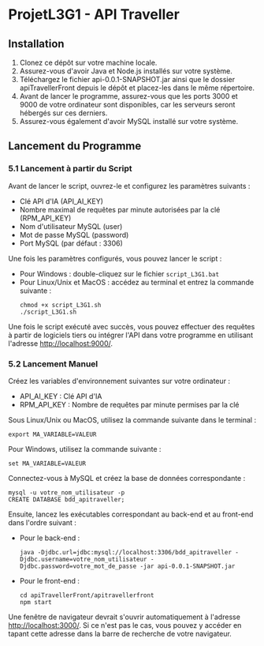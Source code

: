 <!DOCTYPE html>
<html lang="en">
<head>
    <meta charset="UTF-8">
    <meta name="viewport" content="width=device-width, initial-scale=1.0">
    
</head>
<body>

<h1>ProjetL3G1 - API Traveller</h1>

<h2>Installation</h2>
<ol>
    <li>Clonez ce dépôt sur votre machine locale.</li>
    <li>Assurez-vous d'avoir Java et Node.js installés sur votre système.</li>
    <li>Téléchargez le fichier api-0.0.1-SNAPSHOT.jar ainsi que le dossier apiTravellerFront depuis le dépôt et placez-les dans le même répertoire.</li>
    <li>Avant de lancer le programme, assurez-vous que les ports 3000 et 9000 de votre ordinateur sont disponibles, car les serveurs seront hébergés sur ces derniers.</li>
    <li>Assurez-vous également d'avoir MySQL installé sur votre système.</li>
</ol>

<h2>Lancement du Programme</h2>

<h3>5.1 Lancement à partir du Script</h3>
<p>Avant de lancer le script, ouvrez-le et configurez les paramètres suivants :</p>
<ul>
    <li>Clé API d'IA (API_AI_KEY)</li>
    <li>Nombre maximal de requêtes par minute autorisées par la clé (RPM_API_KEY)</li>
    <li>Nom d'utilisateur MySQL (user)</li>
    <li>Mot de passe MySQL (password)</li>
    <li>Port MySQL (par défaut : 3306)</li>
</ul>
<p>Une fois les paramètres configurés, vous pouvez lancer le script :</p>
<ul>
    <li>Pour Windows : double-cliquez sur le fichier <code>script_L3G1.bat</code></li>
    <li>Pour Linux/Unix et MacOS : accédez au terminal et entrez la commande suivante :
        <pre><code>chmod +x script_L3G1.sh
./script_L3G1.sh</code></pre></li>
</ul>
<p>Une fois le script exécuté avec succès, vous pouvez effectuer des requêtes à partir de logiciels tiers ou intégrer l'API dans votre programme en utilisant l'adresse <a href="http://localhost:9000/">http://localhost:9000/</a>.</p>

<h3>5.2 Lancement Manuel</h3>
<p>Créez les variables d'environnement suivantes sur votre ordinateur :</p>
<ul>
    <li>API_AI_KEY : Clé API d'IA</li>
    <li>RPM_API_KEY : Nombre de requêtes par minute permises par la clé</li>
</ul>
<p>Sous Linux/Unix ou MacOS, utilisez la commande suivante dans le terminal :</p>
<pre><code>export MA_VARIABLE=VALEUR</code></pre>
<p>Pour Windows, utilisez la commande suivante :</p>
<pre><code>set MA_VARIABLE=VALEUR</code></pre>
<p>Connectez-vous à MySQL et créez la base de données correspondante :</p>
<pre><code>mysql -u votre_nom_utilisateur -p
CREATE DATABASE bdd_apitraveller;</code></pre>
<p>Ensuite, lancez les exécutables correspondant au back-end et au front-end dans l'ordre suivant :</p>
<ul>
    <li>Pour le back-end :
        <pre><code>java -Djdbc.url=jdbc:mysql://localhost:3306/bdd_apitraveller -Djdbc.username=votre_nom_utilisateur -Djdbc.password=votre_mot_de_passe -jar api-0.0.1-SNAPSHOT.jar</code></pre></li>
    <li>Pour le front-end :
        <pre><code>cd apiTravellerFront/apitravellerfront
npm start</code></pre></li>
</ul>
<p>Une fenêtre de navigateur devrait s'ouvrir automatiquement à l'adresse <a href="http://localhost:3000/">http://localhost:3000/</a>. Si ce n'est pas le cas, vous pouvez y accéder en tapant cette adresse dans la barre de recherche de votre navigateur.</p>

</body>
</html>
